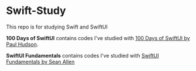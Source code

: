 # Swift-Study

This repo is for studying Swift and SwiftUI

**100 Days of SwiftUI** contains codes I've studied with [100 Days of SwiftUI by Paul Hudson](https://www.hackingwithswift.com/100/swiftui).

**SwiftUI Fundamentals** contains codes I've studied with [SwiftUI Fundamentals by Sean Allen](https://www.youtube.com/watch?v=b1oC7sLIgpI&list=PLBliM3J9Pcnuv2eFe1opOgUMwbqnA3EOP&index=6)
